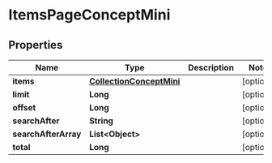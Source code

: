 
# ItemsPageConceptMini

## Properties
Name | Type | Description | Notes
------------ | ------------- | ------------- | -------------
**items** | [**CollectionConceptMini**](CollectionConceptMini.md) |  |  [optional]
**limit** | **Long** |  |  [optional]
**offset** | **Long** |  |  [optional]
**searchAfter** | **String** |  |  [optional]
**searchAfterArray** | **List&lt;Object&gt;** |  |  [optional]
**total** | **Long** |  |  [optional]



